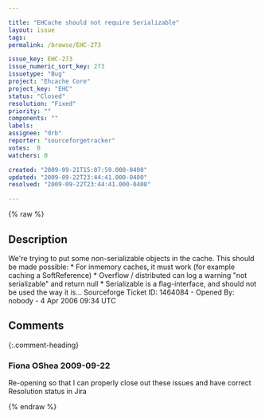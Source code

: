 ```yaml
---

title: "EHCache should not require Serializable"
layout: issue
tags: 
permalink: /browse/EHC-273

issue_key: EHC-273
issue_numeric_sort_key: 273
issuetype: "Bug"
project: "Ehcache Core"
project_key: "EHC"
status: "Closed"
resolution: "Fixed"
priority: ""
components: ""
labels: 
assignee: "drb"
reporter: "sourceforgetracker"
votes:  0
watchers: 0

created: "2009-09-21T15:07:59.000-0400"
updated: "2009-09-22T23:44:41.000-0400"
resolved: "2009-09-22T23:44:41.000-0400"

---
```




{% raw %}



## Description

<div markdown="1" class="description">

We're trying to put some non-serializable objects in
the cache.
This should be made possible:
\* For inmemory caches, it must work (for example
caching a SoftReference)
\* Overflow / distributed can log a warning 
"not serializable" and return null
\* Serializable is a flag-interface, and should not be
used the way it is...
Sourceforge Ticket ID: 1464084 - Opened By: nobody - 4 Apr 2006 09:34 UTC

</div>

## Comments


{:.comment-heading}
### **Fiona OShea** <span class="date">2009-09-22</span>

<div markdown="1" class="comment">

Re-opening so that I can properly close out these issues and have correct Resolution status in Jira

</div>



{% endraw %}
